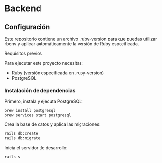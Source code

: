 # Backend

## Configuración

Este repositorio contiene un archivo .ruby-version para que puedas utilizar rbenv y aplicar automáticamente la versión de Ruby especificada.

Requisitos previos

Para ejecutar este proyecto necesitas:

- Ruby (versión especificada en .ruby-version)
- PostgreSQL

### Instalación de dependencias

Primero, instala y ejecuta PostgreSQL:

```bash
brew install postgresql
brew services start postgresql
```

Crea la base de datos y aplica las migraciones:

```bash
rails db:create
rails db:migrate
```

Inicia el servidor de desarrollo:

```bash
rails s
```
